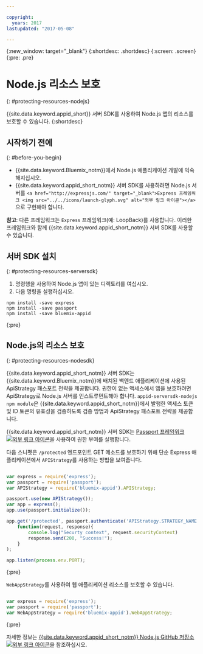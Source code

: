 ```yaml
---

copyright:
  years: 2017
lastupdated: "2017-05-08"

---
```


{:new_window: target="_blank"}
{:shortdesc: .shortdesc}
{:screen: .screen}
{:pre: .pre}

# Node.js 리소스 보호
{: #protecting-resources-nodejs}

{{site.data.keyword.appid_short}} 서버 SDK를 사용하여 Node.js 앱의 리소스를 보호할 수 있습니다.
{:shortdesc}

## 시작하기 전에
{: #before-you-begin}

* {{site.data.keyword.Bluemix_notm}}에서 Node.js 애플리케이션 개발에 익숙해지십시오.
* {{site.data.keyword.appid_short_notm}} 서버 SDK를 사용하려면 Node.js 서버를 `<a href="http://expressjs.com/" target="_blank">Express 프레임워크 <img src="../../icons/launch-glyph.svg" alt="외부 링크 아이콘"></a>`으로 구현해야 합니다. 

**참고**: 다른 프레임워크는 `Express` 프레임워크(예: LoopBack)를 사용합니다. 이러한 프레임워크와 함께 {{site.data.keyword.appid_short_notm}} 서버 SDK를 사용할 수 있습니다. 


## 서버 SDK 설치
{: #protecting-resources-serversdk}

1. 명령행을 사용하여 Node.js 앱이 있는 디렉토리를 여십시오. 
2. 다음 명령을 실행하십시오. 

  ```
  npm install -save express
  npm install -save passport
  npm install -save bluemix-appid
  ```
  {:pre}

## Node.js의 리소스 보호
{: #protecting-resources-nodesdk}

{{site.data.keyword.appid_short_notm}} 서버 SDK는 {{site.data.keyword.Bluemix_notm}}에 배치된 백엔드 애플리케이션에 사용된 ApiStrategy 패스포트 전략을 제공합니다. 권한이 없는 액세스에서 앱을 보호하려면 ApiStrategy로 Node.js 서버를 인스트루먼트해야 합니다. `appid-serversdk-nodejs npm module`은 {{site.data.keyword.appid_short_notm}}에서 발행한 액세스 토큰 및 ID 토큰의 유효성을 검증하도록 검증 방법과 ApiStrategy 패스포트 전략을 제공합니다. 

{{site.data.keyword.appid_short_notm}} 서버 SDK는 <a href="http://passportjs.org/" target="_blank">Passport 프레임워크 <img src="../../icons/launch-glyph.svg" alt="외부 링크 아이콘"></a>을 사용하여 권한 부여를 실행합니다. 

다음 스니펫은 `/protected` 엔드포인트 GET 메소드를 보호하기 위해
단순 Express 애플리케이션에서 `APIStrategy`를 사용하는 방법을 보여줍니다. 

  ```JavaScript

  var express = require('express');
  var passport = require('passport');
  var APIStrategy = require('bluemix-appid').APIStrategy;

  passport.use(new APIStrategy());
  var app = express();
  app.use(passport.initialize());

  app.get('/protected', passport.authenticate('APIStrategy.STRATEGY_NAME', {session: false }),
      function(request, response){
          console.log("Securty context", request.securityContext)    
          response.send(200, "Success!");
      }
  );

  app.listen(process.env.PORT);
```
  {:pre}

`WebAppStrategy`를 사용하여 웹 애플리케이션 리소스를 보호할 수 있습니다. 

  ```JavaScript

  var express = require('express');
  var passport = require('passport');
  var WebAppStrategy = require('bluemix-appid').WebAppStrategy;
  ```
  {:pre}

자세한 정보는 <a href="https://github.com/ibm-cloud-security/appid-serversdk-nodejs" target="_blank">{{site.data.keyword.appid_short_notm}} Node.js GitHub 저장소 <img src="../../icons/launch-glyph.svg" alt="외부 링크 아이콘"></a>을 참조하십시오. 
